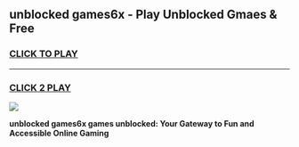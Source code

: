 
## unblocked games6x - Play Unblocked Gmaes & Free
<h3>
<a href="https://news.freeplayer.one?title=unblocked_games6x&ref=16F">CLICK TO PLAY</a></h3>
<hr>

<h3>
<a href="https://news.freeplayer.one?title=unblocked_games6x&ref=16F">CLICK 2 PLAY</a>
  
</h3>

<a href="https://news.freeplayer.one?title=unblocked_games6x&ref=16F/"><img src="https://clearcache.store/games.png"></a>


**unblocked games6x games unblocked: Your Gateway to Fun and Accessible Online Gaming**
